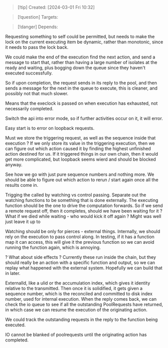 
>[!tip] Created: [2024-03-01 Fri 10:32]

>[!question] Targets: 

>[!danger] Depends: 

Requesting something to self could be permitted, but needs to make the lock on the current executing item be dynamic, rather than monotonic, since it needs to pass the lock back.

We could make the end of the execution find the next action, and send a message to start that, rather than having a large number of isolates at the ready and waiting, plus bogging down the queue since they haven't executed successfully.

So if upon completion, the request sends in its reply to the pool, and then sends a message for the next in the queue to execute, this is cleaner, and possibly not that much slower.

Means that the execlock is passed on when execution has exhausted, not necessarily completed.

Switch the api into error mode, so if further activities occur on it, it will error.

Easy start is to error on loopback requests.

Must we store the triggering request, as well as the sequence inside that execution ?
If we only store its value in the triggering execution, then we can figure out which action caused it by finding the highest unfinished action destined for us.  If it triggered things in our own chain, then it would get more complicated, but loopback seems wierd and should be blocked anyway.

See how we go with just pure sequence numbers and nothing more.
We should be able to figure out which action to rerun / start again once all the results come in.

Trigging the called by watching vs control passing.
Separate out the watching functions to be something that is done externally.
The executing function should be the one to drive the computation forwards.
So if we send a remote request off, then it completes, should we have been waiting for it ?  What if we died while waiting - who would kick it off again ?
Might was well just leave it up to 

Watching should be only for pierces - external things.
Internally, we should rely on the execution to pass control along.
In testing, if it has a function map it can access, this will give it the previous function so we can avoid running the function again, which is annoying.

? What about side effects ?  Currently these run inside the chain, but they should really be an action with a specific function and output, so we can replay what happened with the external system.  Hopefully we can build that in later.

ExternalId, like a ulid or the accumulation index, which gives it identity relative to the transmitted.  Then once it is solidified, it gets given a sequence number, which is the reconciled and committed to disk index number, used for internal execution.  When the reply comes back, we can check the io queue to see if all the outstanding PoolRequests have returned, in which case we can resume the execution of the originating action.

We could track the outstanding requests in the reply to the function being executed.

IO cannot be blanked of poolrequests until the originating action has completed.